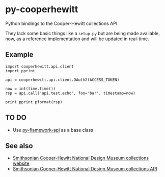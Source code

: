 # py-cooperhewitt

Python bindings to the Cooper-Hewitt collections API.

They lack some basic things like a `setup.py` but are being made available, now,
as a reference implementation and will be updated in real-time.

## Example

	import cooperhewitt.api.client
	import pprint

	api = cooperhewitt.api.client.OAuth2(ACCESS_TOKEN)

	now = int(time.time())
	rsp = api.call('api.test.echo', foo='bar', timestamp=now)

	print pprint.pformat(rsp)

## TO DO

* Use [py-flamework-api](https://github.com/cooperhewitt/py-flamework-api) as a base class

## See also

* [Smithsonian Cooper-Hewitt National Design Museum collections website](https://collection.cooperhewitt.org/)
* [Smithsonian Cooper-Hewitt National Design Museum collections API](https://collection.cooperhewitt.org/api/)


